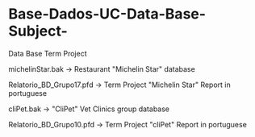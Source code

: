 # Base-Dados-UC-Data-Base-Subject-
Data Base Term Project

michelinStar.bak -> Restaurant "Michelin Star"  database

Relatorio_BD_Grupo17.pfd -> Term Project "Michelin Star" Report in portuguese

cliPet.bak -> "CliPet" Vet Clinics group database

Relatorio_BD_Grupo10.pfd -> Term Project "cliPet" Report in portuguese
